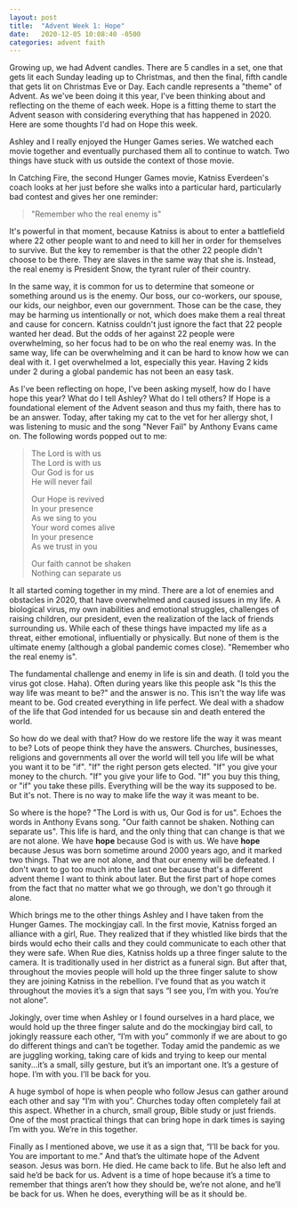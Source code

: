 ```yaml
---
layout: post
title:  "Advent Week 1: Hope"
date:   2020-12-05 10:08:40 -0500
categories: advent faith
---
```

Growing up, we had Advent candles. There are 5 candles in a set, one that gets lit each Sunday leading up to Christmas, and then the final, fifth candle that gets lit on Christmas Eve or Day. Each candle represents a "theme" of Advent. As we've been doing it this year, I've been thinking about and reflecting on the theme of each week. Hope is a fitting theme to start the Advent season with considering everything that has happened in 2020. Here are some thoughts I'd had on Hope this week.

Ashley and I really enjoyed the Hunger Games series. We watched each movie together and eventually purchased them all to continue to watch. Two things have stuck with us outside the context of those movie.

In Catching Fire, the second Hunger Games movie, Katniss Everdeen's coach looks at her just before she walks into a particular hard, particularly bad contest and gives her one reminder:

> "Remember who the real enemy is"

It's powerful in that moment, because Katniss is about to enter a battlefield where 22 other people want to and need to kill her in order for themselves to survive. But the key to remember is that the other 22 people didn't choose to be there. They are slaves in the same way that she is. Instead, the real enemy is President Snow, the tyrant ruler of their country. 

In the same way, it is common for us to determine that someone or something around us is the enemy. Our boss, our co-workers, our spouse, our kids, our neighbor, even our government. Those can be the case, they may be harming us intentionally or not, which does make them a real threat and cause for concern. Katniss couldn't just ignore the fact that 22 people wanted her dead. But the odds of her against 22 people were overwhelming, so her focus had to be on who the real enemy was. In the same way, life can be overwhelming and it can be hard to know how we can deal with it. I get overwhelmed a lot, especially this year. Having 2 kids under 2 during a global pandemic has not been an easy task. 

As I've been reflecting on hope, I've been asking myself, how do I have hope this year? What do I tell Ashley? What do I tell others? If Hope is a foundational element of the Advent season and thus my faith, there has to be an answer. Today, after taking my cat to the vet for her allergy shot, I was listening to music and the song "Never Fail" by Anthony Evans came on. The following words popped out to me:

> The Lord is with us  
> The Lord is with us  
> Our God is for us  
> He will never fail  
>  
> Our Hope is revived  
> In your presence  
> As we sing to you  
> Your word comes alive   
> In your presence  
> As we trust in you  
>
> Our faith cannot be shaken  
> Nothing can separate us  

It all started coming together in my mind. There are a lot of enemies and obstacles in 2020, that have overwhelmed and caused issues in my life. A biological virus, my own inabilities and emotional struggles, challenges of raising children, our president, even the realization of the lack of friends surrounding us. While each of these things have impacted my life as a threat, either emotional, influentially or physically. But none of them is the ultimate enemy (although a global pandemic comes close). "Remember who the real enemy is".

The fundamental challenge and enemy in life is sin and death. (I told you the virus got close. Haha). Often during years like this people ask "Is this the way life was meant to be?" and the answer is no. This isn't the way life was meant to be. God created everything in life perfect. We deal with a shadow of the life that God intended for us because sin and death entered the world.

So how do we deal with that? How do we restore life the way it was meant to be? Lots of peope think they have the answers. Churches, businesses, religions and governments all over the world will tell you life will be what you want it to be "if". "If" the right person gets elected. "If" you give your money to the church. "If" you give your life to God. "If" you buy this thing, or "if" you take these pills. Everything will be the way its supposed to be. But it's not. There is no way to make life the way it was meant to be.

So where is the hope? "The Lord is with us, Our God is for us". Echoes the words in Anthony Evans song. "Our faith cannot be shaken. Nothing can separate us". This life is hard, and the only thing that can change is that we are not alone. We have **hope** because God is with us. We have **hope** because Jesus was born sometime around 2000 years ago, and it marked two things. That we are not alone, and that our enemy will be defeated. I don't want to go too much into the last one because that's a different advent theme I want to think about later. But the first part of hope comes from the fact that no matter what we go through, we don't go through it alone.

Which brings me to the other things Ashley and I have taken from the Hunger Games. The mockingjay call. In the first movie, Katniss forged an alliance with a girl, Rue. They realized that if they whistled like birds that the birds would echo their calls and they could communicate to each other that they were safe. When Rue dies, Katniss holds up a three finger salute to the camera. It is traditionally used in her district as a funeral sign. But after that, throughout the movies people will hold up the three finger salute to show they are joining Katniss in the rebellion. I’ve found that as you watch it throughout the movies it’s a sign that says “I see you, I’m with you. You’re not alone”.

Jokingly, over time when Ashley or I found ourselves in a hard place, we would hold up the three finger salute and do the mockingjay bird call, to jokingly reassure each other, “I’m with you” commonly if we are about to go do different things and can’t be together. Today amid the pandemic as we are juggling working, taking care of kids and trying to keep our mental sanity...it’s a small, silly gesture, but it’s an important one. It’s a gesture of hope. I’m with you. I’ll be back for you.

A huge symbol of hope is when people who follow Jesus can gather around each other and say “I’m with you”. Churches today often completely fail at this aspect. Whether in a church, small group, Bible study or just friends. One of the most practical things that can bring hope in dark times is saying I’m with you. We’re in this together.

Finally as I mentioned above, we use it as a sign that, “I’ll be back for you. You are important to me.” And that’s the ultimate hope of the Advent season. Jesus was born. He died. He came back to life. But he also left and said he’d be back for us. Advent is a time of hope because it’s a time to remember that things aren’t how they should be, we’re not alone, and he’ll be back for us. When he does, everything will be as it should be.